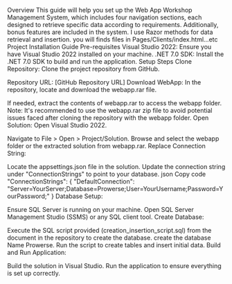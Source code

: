 Overview
This guide will help you set up the Web App Workshop Management System, which includes four navigation sections, each designed to retrieve specific data according to requirements. Additionally, bonus features are included in the system. I use Razor methods for data retrieval and insertion.
you will finds files in    Pages/Clients/index.html...etc
Project Installation Guide
Pre-requisites
Visual Studio 2022: Ensure you have Visual Studio 2022 installed on your machine.
.NET 7.0 SDK: Install the .NET 7.0 SDK to build and run the application.
Setup Steps
Clone Repository: Clone the project repository from GitHub.

Repository URL: [GitHub Repository URL]
Download WebApp: In the repository, locate and download the webapp.rar file.

If needed, extract the contents of webapp.rar to access the webapp folder.
Note: It's recommended to use the webapp.rar zip file to avoid potential issues faced after cloning the repository with the webapp folder.
Open Solution: Open Visual Studio 2022.

Navigate to File > Open > Project/Solution.
Browse and select the webapp folder or the extracted solution from webapp.rar.
Replace Connection String:

Locate the appsettings.json file in the solution.
Update the connection string under "ConnectionStrings" to point to your database.
json
Copy code
"ConnectionStrings": {
    "DefaultConnection": "Server=YourServer;Database=Prowerse;User=YourUsername;Password=YourPassword;"
}
Database Setup:

Ensure SQL Server is running on your machine.
Open SQL Server Management Studio (SSMS) or any SQL client tool.
Create Database:

Execute the SQL script provided (creation_insertion_script.sql) from the document in the repository to create the database.
create the database Name Prowerse.
Run the script to create tables and insert initial data.
Build and Run Application:

Build the solution in Visual Studio.
Run the application to ensure everything is set up correctly.
